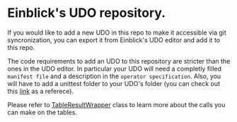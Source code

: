 # Einblick's UDO repository.

If you would like to add a new UDO in this repo to make it accessible via git syncronization, you can export it from Einblick's UDO editor and add it to this repo. 

The code requirements to add an UDO to this repository are stricter than the ones in the UDO editor. In particular your UDO will need a completly filled `manifest file` and a description in the `operator specification`. Also, you will have to add a unittest folder to your UDO's folder (you can check out this [link](https://gitlab.com/einblick/udos/-/tree/master/operators/dataframe%20manipulation/bottom/test) as a referece).

Please refer to [TableResultWrapper](https://gitlab.com/einblick/montana-api/-/blob/master/src/table/TableResultWrapper.ts) class to learn more about the calls you can make on the tables.
